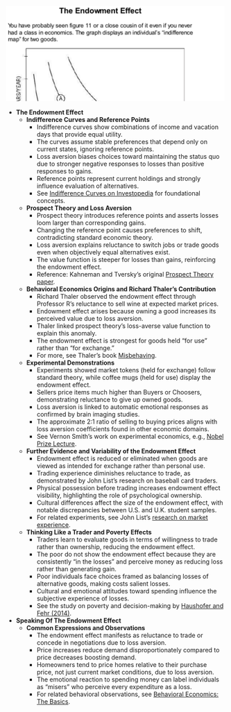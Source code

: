![ch27-endowment-effect-TFaS](ch27-endowment-effect-TFaS.best.png)

- **The Endowment Effect**
  - **Indifference Curves and Reference Points**
    - Indifference curves show combinations of income and vacation days that provide equal utility.
    - The curves assume stable preferences that depend only on current states, ignoring reference points.
    - Loss aversion biases choices toward maintaining the status quo due to stronger negative responses to losses than positive responses to gains.
    - Reference points represent current holdings and strongly influence evaluation of alternatives.
    - See [Indifference Curves on Investopedia](https://www.investopedia.com/terms/i/indifferencecurve.asp) for foundational concepts.
  - **Prospect Theory and Loss Aversion**
    - Prospect theory introduces reference points and asserts losses loom larger than corresponding gains.
    - Changing the reference point causes preferences to shift, contradicting standard economic theory.
    - Loss aversion explains reluctance to switch jobs or trade goods even when objectively equal alternatives exist.
    - The value function is steeper for losses than gains, reinforcing the endowment effect.
    - Reference: Kahneman and Tversky’s original [Prospect Theory paper](https://www.jstor.org/stable/1914185).
  - **Behavioral Economics Origins and Richard Thaler’s Contribution**
    - Richard Thaler observed the endowment effect through Professor R’s reluctance to sell wine at expected market prices.
    - Endowment effect arises because owning a good increases its perceived value due to loss aversion.
    - Thaler linked prospect theory’s loss-averse value function to explain this anomaly.
    - The endowment effect is strongest for goods held “for use” rather than “for exchange.”
    - For more, see Thaler’s book [Misbehaving](https://www.amazon.com/Misbehaving-Behavioral-Economics-Richard-Thaler/dp/039335279X).
  - **Experimental Demonstrations**
    - Experiments showed market tokens (held for exchange) follow standard theory, while coffee mugs (held for use) display the endowment effect.
    - Sellers price items much higher than Buyers or Choosers, demonstrating reluctance to give up owned goods.
    - Loss aversion is linked to automatic emotional responses as confirmed by brain imaging studies.
    - The approximate 2:1 ratio of selling to buying prices aligns with loss aversion coefficients found in other economic domains.
    - See Vernon Smith’s work on experimental economics, e.g., [Nobel Prize Lecture](https://www.nobelprize.org/prizes/economic-sciences/2002/smith/lecture/).
  - **Further Evidence and Variability of the Endowment Effect**
    - Endowment effect is reduced or eliminated when goods are viewed as intended for exchange rather than personal use.
    - Trading experience diminishes reluctance to trade, as demonstrated by John List’s research on baseball card traders.
    - Physical possession before trading increases endowment effect visibility, highlighting the role of psychological ownership.
    - Cultural differences affect the size of the endowment effect, with notable discrepancies between U.S. and U.K. student samples.
    - For related experiments, see John List’s [research on market experience](https://www.nber.org/papers/w17937).
  - **Thinking Like a Trader and Poverty Effects**
    - Traders learn to evaluate goods in terms of willingness to trade rather than ownership, reducing the endowment effect.
    - The poor do not show the endowment effect because they are consistently “in the losses” and perceive money as reducing loss rather than generating gain.
    - Poor individuals face choices framed as balancing losses of alternative goods, making costs salient losses.
    - Cultural and emotional attitudes toward spending influence the subjective experience of losses.
    - See the study on poverty and decision-making by [Haushofer and Fehr (2014)](https://www.sciencedirect.com/science/article/pii/S014067361362174X).
- **Speaking Of The Endowment Effect**
  - **Common Expressions and Observations**
    - The endowment effect manifests as reluctance to trade or concede in negotiations due to loss aversion.
    - Price increases reduce demand disproportionately compared to price decreases boosting demand.
    - Homeowners tend to price homes relative to their purchase price, not just current market conditions, due to loss aversion.
    - The emotional reaction to spending money can label individuals as “misers” who perceive every expenditure as a loss.
    - For related behavioral observations, see [Behavioral Economics: The Basics](https://www.behavioraleconomics.com/resources/mini-encyclopedia-of-be/endowment-effect/).
